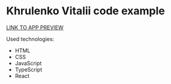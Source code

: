 # Khrulenko Vitalii code example

[LINK TO APP PREVIEW](https://khrulenko.github.io/scalr_battleship/)

Used technologies:

- HTML
- CSS
- JavaScript
- TypeScript
- React
